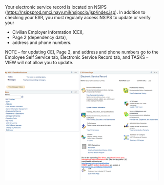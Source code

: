 Your electronic service record is located on NSIPS (https://nsipsprod.nmci.navy.mil/nsipsclo/jsp/index.jsp). In addition to checking your ESR, you must regularly access NSIPS to update or verify your 
- Civilian Employer Information (CEI), 
- Page 2 (dependency data), 
- address and phone numbers. 

NOTE – for updating CEI, Page 2, and address and phone numbers go to the Employee Self Service tab, Electronic Service Record tab, and TASKS – VIEW will not allow you to update.

![NSIPS](https://github.com/LanceGundersen/navy-reserve-wiki/blob/master/images/nsips.png?raw=true "NSIPS")

